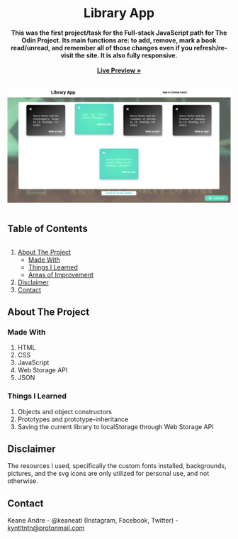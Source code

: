 <p align="center">
  <h1 align="center">Library App</h1>
  <p align="center">
    <strong>This was the first project/task for the Full-stack JavaScript path for The Odin Project. Its main functions are: to add, remove, mark a book read/unread, and remember all of those changes even if you refresh/re-visit the site. It is also fully responsive.</strong>
     <br /><br />
    <a href="https://keaneatl.github.io/library/" target="_blank"><strong>Live Preview »</strong></a>
    <br /><br />
  </p>
</p>

<a href="https://keaneatl.github.io/library/" target="_blank"><img src="./dist/images/livepreview.png" alt="Library App Live Preview"></a>

<h2 style="display: inline-block">Table of Contents</h2>
<ol>
  <li>
    <a href="#about-the-project">About The Project</a>
    <ul>
      <li><a href="#made-with">Made With</a></li>
      <li><a href="#things-i-learned">Things I Learned</a></li>
      <li><a href="#areas-of-improvement">Areas of Improvement</a></li>
    </ul>
  </li>

  <li><a href="#disclaimer">Disclaimer</a></li>
  <li><a href="#contact">Contact</a></li>
</ol>

## About The Project

### Made With

1. HTML
2. CSS
3. JavaScript
4. Web Storage API
5. JSON

### Things I Learned

1. Objects and object constructors
2. Prototypes and prototype-inheritance
3. Saving the current library to localStorage through Web Storage API

## Disclaimer

The resources I used, specifically the custom fonts installed, backgrounds, pictures, and the svg icons are only utilized for personal use, and not otherwise.

## Contact

Keane Andre - @keaneatl (Instagram, Facebook, Twitter) - <a href="mailto:kyntltntn@protonmail.com">kyntltntn@protonmail.com</a>
